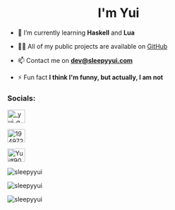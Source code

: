 








<h1 align="center">I'm Yui</h1>

- 🌱 I’m currently learning **Haskell** and **Lua**

- 👨‍💻 All of my public projects are available on [GitHub](https://www.github.com/SleepyYui)

- 📫 Contact me on **dev@sleepyyui.com**

- ⚡ Fun fact **I think I'm funny, but actually, I am not**

<h3 align="left">Socials:</h3>

<p align="left">

<a href="https://twitter.com/_yui_qwq" target="blank"><img align="center" src="https://raw.githubusercontent.com/rahuldkjain/github-profile-readme-generator/master/src/images/icons/Social/twitter.svg" alt="_yui_qwq" height="30" width="40" /></a>

<a href="https://stackoverflow.com/users/19497251" target="blank"><img align="center" src="https://raw.githubusercontent.com/rahuldkjain/github-profile-readme-generator/master/src/images/icons/Social/stack-overflow.svg" alt="19497251" height="30" width="40" /></a>

<a href="https://discord.com/users/443769343138856961" target="blank"><img align="center" src="https://raw.githubusercontent.com/rahuldkjain/github-profile-readme-generator/master/src/images/icons/Social/discord.svg" alt="Yui#9097" height="30" width="40" /></a>

</p>

<p><img align="center" src="https://github-readme-stats.vercel.app/api/top-langs?username=sleepyyui&theme=algolia&show_icons=true&locale=en&layout=compact" alt="sleepyyui" /></p>

<p><img align="center" src="https://github-readme-streak-stats.herokuapp.com/?user=sleepyyui&theme=algolia&" alt="sleepyyui" /></p>

<p><img align="center" src="https://github-readme-stats.vercel.app/api?username=sleepyyui&theme=algolia&show_icons=true&count_private=false" alt="sleepyyui" /></p>

